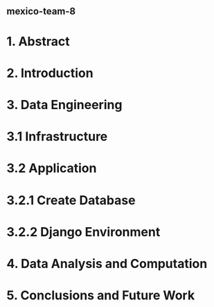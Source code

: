 ## mexico-team-8
# 1. Abstract
# 2. Introduction
# 3. Data Engineering
#   3.1 Infrastructure
#   3.2 Application
#     3.2.1 Create Database
#     3.2.2 Django Environment
# 4. Data Analysis and Computation
# 5. Conclusions and Future Work
